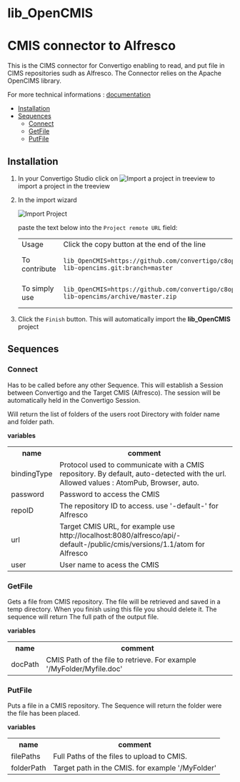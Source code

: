 


# lib_OpenCMIS

# CMIS connector to Alfresco

This is the CIMS connector for Convertigo enabling to read, and put file in CIMS repositories sudh as Alfresco. The Connector relies on the Apache OpenCIMS library.



For more technical informations : [documentation](./project.md)

- [Installation](#installation)
- [Sequences](#sequences)
    - [Connect](#connect)
    - [GetFile](#getfile)
    - [PutFile](#putfile)


## Installation

1. In your Convertigo Studio click on ![](https://github.com/convertigo/convertigo/blob/develop/eclipse-plugin-studio/icons/studio/project_import.gif?raw=true "Import a project in treeview") to import a project in the treeview
2. In the import wizard

   ![](https://github.com/convertigo/convertigo/blob/develop/eclipse-plugin-studio/tomcat/webapps/convertigo/templates/ftl/project_import_wzd.png?raw=true "Import Project")
   
   paste the text below into the `Project remote URL` field:
   <table>
     <tr><td>Usage</td><td>Click the copy button at the end of the line</td></tr>
     <tr><td>To contribute</td><td>

     ```
     lib_OpenCMIS=https://github.com/convertigo/c8oprj-lib-opencims.git:branch=master
     ```
     </td></tr>
     <tr><td>To simply use</td><td>

     ```
     lib_OpenCMIS=https://github.com/convertigo/c8oprj-lib-opencims/archive/master.zip
     ```
     </td></tr>
    </table>
3. Click the `Finish` button. This will automatically import the __lib_OpenCMIS__ project


## Sequences

### Connect

Has to be called before any other Sequence. This will establish a Session between Convertigo and the Target CMIS (Alfresco). The session will be automatically held in the Convertigo Session.

Will return the list of folders  of the users root Directory with folder name and folder path.



**variables**

<table>
<tr>
<th>name</th><th>comment</th>
</tr>
<tr>
<td>bindingType</td><td>Protocol used to communicate with a CMIS repository. By default, auto-detected with the url. Allowed values : AtomPub, Browser, auto.</td>
</tr>
<tr>
<td>password</td><td>Password to access the CMIS</td>
</tr>
<tr>
<td>repoID</td><td>The repository ID to access. use '-default-' for Alfresco</td>
</tr>
<tr>
<td>url</td><td>Target CMIS URL, for example use http://localhost:8080/alfresco/api/-default-/public/cmis/versions/1.1/atom for Alfresco</td>
</tr>
<tr>
<td>user</td><td>User name to acess the CMIS</td>
</tr>
</table>

### GetFile

Gets a file from CMIS repository. The file will be retrieved and saved in a temp directory. When you finish using this file  you should delete it. The sequence will return The full path of the output file.


**variables**

<table>
<tr>
<th>name</th><th>comment</th>
</tr>
<tr>
<td>docPath</td><td>CMIS Path of the file to retrieve. For example '/MyFolder/Myfile.doc'</td>
</tr>
</table>

### PutFile

Puts a file in a CMIS repository. The Sequence will return the folder were the file has been placed.


**variables**

<table>
<tr>
<th>name</th><th>comment</th>
</tr>
<tr>
<td>filePaths</td><td>Full Paths of the files to upload to CMIS. </td>
</tr>
<tr>
<td>folderPath</td><td>Target path in the CMIS. for example '/MyFolder'</td>
</tr>
</table>



